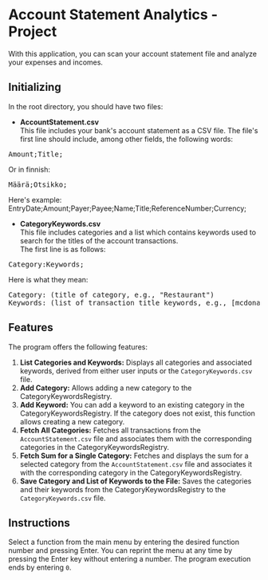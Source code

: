 # Account Statement Analytics - Project

With this application, you can scan your account statement file and analyze your expenses and incomes.

## Initializing
In the root directory, you should have two files:

- **AccountStatement.csv**  
  This file includes your bank's account statement as a CSV file.
  The file's first line should include, among other fields, the following words:

<pre>
Amount;Title;
</pre>

Or in finnish:
<pre>
Määrä;Otsikko;
</pre>

Here's example: EntryDate;Amount;Payer;Payee;Name;Title;ReferenceNumber;Currency;


- **CategoryKeywords.csv**  
This file includes categories and a list which contains keywords used to search for the titles of the account transactions.  
The first line is as follows:
<pre>
Category:Keywords;
</pre>
Here is what they mean:
<pre>
Category: (title of category, e.g., "Restaurant")
Keywords: (list of transaction title keywords, e.g., [mcdonalds, pizzahut])
</pre>

## Features
The program offers the following features:

1. **List Categories and Keywords:** Displays all categories and associated keywords, derived from either user inputs or the `CategoryKeywords.csv` file.
2. **Add Category:** Allows adding a new category to the CategoryKeywordsRegistry.
3. **Add Keyword:** You can add a keyword to an existing category in the CategoryKeywordsRegistry. If the category does not exist, this function allows creating a new category.
4. **Fetch All Categories:** Fetches all transactions from the `AccountStatement.csv` file and associates them with the corresponding categories in the CategoryKeywordsRegistry.
5. **Fetch Sum for a Single Category:** Fetches and displays the sum for a selected category from the `AccountStatement.csv` file and associates it with the corresponding category in the CategoryKeywordsRegistry.
6. **Save Category and List of Keywords to the File:** Saves the categories and their keywords from the CategoryKeywordsRegistry to the `CategoryKeywords.csv` file.

## Instructions
Select a function from the main menu by entering the desired function number and pressing Enter. You can reprint the menu at any time by pressing the Enter key without entering a number. The program execution ends by entering `0`.